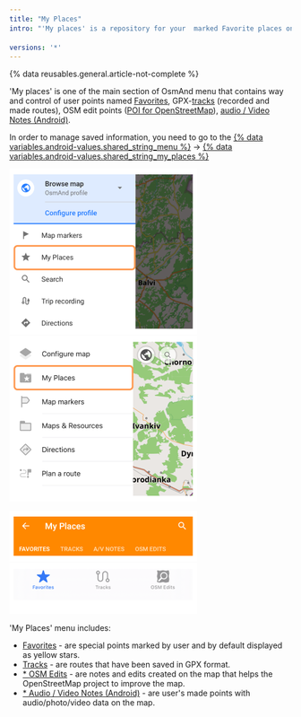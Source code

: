 ```yaml
---
title: "My Places"
intro: "'My places' is a repository for your  marked Favorite places on the map, tracks, audio/video notes (Android) and osm edits"

versions: '*'
---
```


{% data reusables.general.article-not-complete %}

'My places' is one of the main section of OsmAnd menu that contains way and control of user points named [Favorites](/osmand/personal/favorites), GPX-[tracks](/osmand/personal/tracks) (recorded and made routes), OSM edit points ([POI for OpenStreetMap](/osmand/map/point-layers-on-map#points-of-interest-poi)), [audio / Video Notes (Android)](/osmand/plugins/audio-video-notes).

In order to manage saved information, you need to go to the [{% data variables.android-values.shared_string_menu %}](/osmand/start-with/main-menu) → [{% data variables.android-values.shared_string_my_places %}](/osmand/personal/myplaces)

![My Places android](/assets/images/personal/my_places_android.png) ![My Places ios](/assets/images/personal/my_places_ios.png)

 ![My places menu Android](/assets/images/personal/my_places_menu_android.png) ![My places menu iOS](/assets/images/personal/my_places_menu_ios.png)

 'My Places' menu includes:
- [Favorites](/osmand/personal/favorites) - are special points marked by user and by default displayed as yellow stars.
- [Tracks](/osmand/personal/tracks) - are routes that have been saved in GPX format.
- [* OSM Edits](/osmand/plugins/osm-editing) - are notes and edits created on the map that helps the OpenStreetMap project to improve the map. 
- [* Audio / Video Notes (Android)](/osmand/plugins/audio-video-notes) - are user's made points with audio/photo/video data on the map.